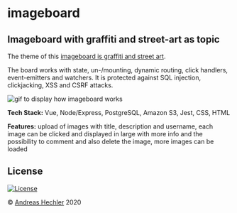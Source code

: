 # imageboard
## Imageboard with graffiti and street-art as topic

The theme of this <a href="http://graf-streetart.herokuapp.com/" target="_blank">imageboard is graffiti and street art</a>.

The board works with state, un-/mounting, dynamic routing, click handlers, event-emitters and watchers. It is protected against SQL injection, clickjacking, XSS and CSRF attacks.

<img src="/public/imageboard.gif" alt="gif to display how imageboard works">

**Tech Stack:** Vue, Node/Express, PostgreSQL, Amazon S3, Jest, CSS, HTML

**Features:** upload of images with title, description and username, each image can be clicked and displayed in large with more info and the possibility to comment and also delete the image, more images can be loaded

## License

[![License](http://img.shields.io/:license-mit-blue.svg?style=flat-square)](http://badges.mit-license.org)

© <a href="https://andreashechler.com/" target="_blank">Andreas Hechler</a> 2020
